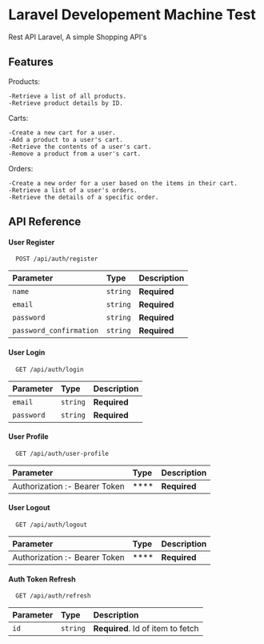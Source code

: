 
# Laravel Developement Machine Test

Rest API Laravel, A simple Shopping API's



## Features

Products:

    -Retrieve a list of all products.
    -Retrieve product details by ID.

Carts:
    
    -Create a new cart for a user.
    -Add a product to a user's cart.
    -Retrieve the contents of a user's cart.
    -Remove a product from a user's cart.

Orders:

    -Create a new order for a user based on the items in their cart.
    -Retrieve a list of a user's orders.
    -Retrieve the details of a specific order.




## API Reference

#### User Register

```http
  POST /api/auth/register
```

| Parameter | Type     | Description                |
| :-------- | :------- | :------------------------- |
| `name` | `string` | **Required** |
| `email` | `string` | **Required** |
| `password` | `string` | **Required** |
| `password_confirmation` | `string` | **Required** |

#### User Login

```http
  GET /api/auth/login
```

| Parameter | Type     | Description                       |
| :-------- | :------- | :-------------------------------- |
| `email`      | `string` | **Required** |
| `password`      | `string` | **Required** |


#### User Profile
```http
  GET /api/auth/user-profile
```

| Parameter | Type     | Description                       |
| :-------- | :------- | :-------------------------------- |
Authorization  :-  Bearer Token | **** | **Required** |


#### User Logout
```http
  GET /api/auth/logout
```
| Parameter | Type     | Description                       |
| :-------- | :------- | :-------------------------------- |
Authorization  :-  Bearer Token | **** | **Required** |

#### Auth Token Refresh
```http
  GET /api/auth/refresh
```
| Parameter | Type     | Description                       |
| :-------- | :------- | :-------------------------------- |
| `id`      | `string` | **Required**. Id of item to fetch |
